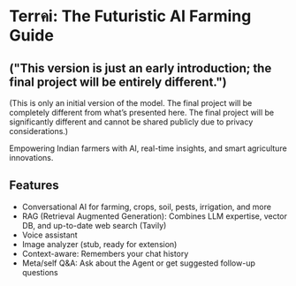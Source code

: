 #  Terrคi: The Futuristic AI Farming Guide 
## ("This version is just an early introduction; the final project will be entirely different.")
(This is only an initial version of the model. The final project will be completely different from what’s presented here. The final project will be significantly different and cannot be shared publicly due to privacy considerations.)

Empowering Indian farmers with AI, real-time insights, and smart agriculture innovations.

## Features

- Conversational AI for farming, crops, soil, pests, irrigation, and more
- RAG (Retrieval Augmented Generation): Combines LLM expertise, vector DB, and up-to-date web search (Tavily)
- Voice assistant
- Image analyzer (stub, ready for extension)
- Context-aware: Remembers your chat history
- Meta/self Q&A: Ask about the Agent or get suggested follow-up questions


